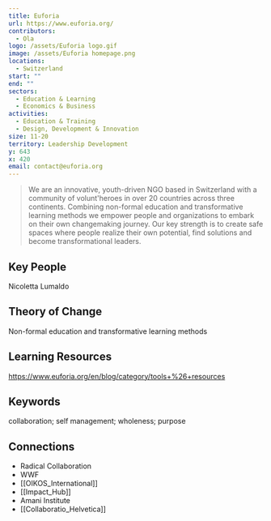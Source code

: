 ```yaml
---
title: Euforia
url: https://www.euforia.org/
contributors:
  - Ola
logo: /assets/Euforia logo.gif
image: /assets/Euforia homepage.png
locations:
  - Switzerland
start: ""
end: ""
sectors:
  - Education & Learning
  - Economics & Business
activities:
  - Education & Training
  - Design, Development & Innovation
size: 11-20
territory: Leadership Development
y: 643
x: 420
email: contact@euforia.org
---
```

> We are an innovative, youth-driven NGO based in Switzerland with a community of volunt'heroes in over 20 countries across three continents. Combining non-formal education and transformative learning methods we empower people and organizations to embark on their own changemaking journey. Our key strength is to create safe spaces where people realize their own potential, find solutions and become transformational leaders.

## Key People

Nicoletta Lumaldo

## Theory of Change

Non-formal education and transformative learning methods

## Learning Resources

https://www.euforia.org/en/blog/category/tools+%26+resources

## Keywords

collaboration; self management; wholeness; purpose

## Connections

- Radical Collaboration
- WWF
- [[OIKOS_International]]
-  [[Impact_Hub]]
- Amani Institute
- [[Collaboratio_Helvetica]]
